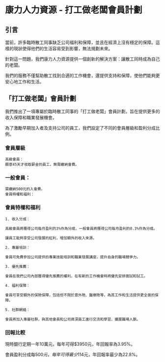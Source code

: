 # 康力人力資源 - 打工做老闆會員計劃

## 引言

  當前，許多臨時散工同事缺乏公司福利和保障，並且在經濟上沒有穩定的保障。這樣的現狀使得他們的生活容易受到影響，無法規劃未來。

  針對這一問題，我們康力人力資源提供一個創新的解決方案：讓散工同時成為自己的老闆。

  我們的服務不僅幫助散工找到合適的工作機會，還提供支持和保障，使他們能夠更安心地工作和生活。

## 「打工做老闆」會員計劃

  我們推出了一項專屬於臨時散工同事的「打工做老闆」會員計劃，旨在提供更多的收入保障和職業發展機會。

  為了激勵早期加入者及支持公司的員工，我們設定了不同的會員層級和盈利分成比例。

  ### 會員層級
    高級會員：
    願意45天才收取薪金的員工，無需繳納會費。

  ### 一般會員：
    需繳納500元的入會費。
    會員特權和福利：

  ### 會員特權和福利
    
    1. 收入分成：

    高級會員將獲得公司每月盈利的3%作為分成，一般會員將獲得公司每月盈利的0.3%作為分成。

    讓員工能夠享受公司發展的紅利，增加額外的收入來源。

    2. 專屬培訓：

    會員可免費參加公司提供的專業技能培訓和職業發展講座，提升自身的職場競爭力。

    3. 優先推薦：

    會員在我們公司內部獲得優先推薦的權利，在有新的工作機會時將優先安排面試和試工。

    4. 福利保障：

    會員可享受額外的保險保障，包括但不限於意外險、醫療險等，為其工作和生活提供更全面的保障。

    5. 社群網絡：
    
    會員將加入專屬社群，與其他會員和公司資深員工進行交流和學習，擴展職場人脈。

  ### 回報比較

  現時銀行定期一年10萬元，每年可得$3950元，年回報率為3.95%。

  會員盈利分成每$500元，每年可得最少$114元，年回報率最少為22.8%。
